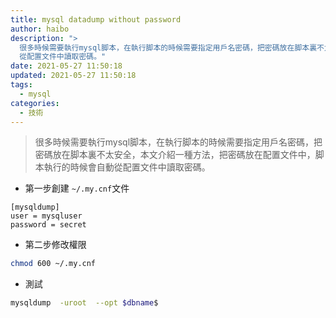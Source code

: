```yaml
---
title: mysql datadump without password
author: haibo
description: ">
  很多時候需要執行mysql脚本，在執行脚本的時候需要指定用戶名密碼，把密碼放在脚本裏不太安全，本文介紹一種方法，把密碼放在配置文件中，脚本執行的時候會自動\
  從配置文件中讀取密碼。"
date: 2021-05-27 11:50:18
updated: 2021-05-27 11:50:18
tags:
  - mysql
categories:
  - 技術
---
```

> 很多時候需要執行mysql脚本，在執行脚本的時候需要指定用戶名密碼，把密碼放在脚本裏不太安全，本文介紹一種方法，把密碼放在配置文件中，脚本執行的時候會自動從配置文件中讀取密碼。



* 第一步創建 `~/.my.cnf`文件

```
[mysqldump]
user = mysqluser
password = secret
```

* 第二步修改權限

```bash
chmod 600 ~/.my.cnf
```

* 測試

```bash
mysqldump  -uroot  --opt $dbname$  
```